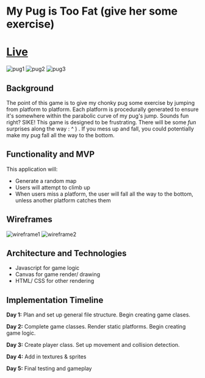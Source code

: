 # My Pug is Too Fat (give her some exercise)

# [Live](https://git-ds.github.io/my_pug_too_fat/)

![pug1](https://user-images.githubusercontent.com/39077702/139508307-f8f56b19-3a90-4625-a7ed-8a43c6e7a009.png)
![pug2](https://user-images.githubusercontent.com/39077702/139508308-2dd3e65c-05d6-4def-bbdd-f5d6213dff15.png)
![pug3](https://user-images.githubusercontent.com/39077702/139508309-27df8e02-49ea-4ce4-994d-13187b1ad018.png)

## Background

The point of this game is to give my chonky pug some exercise by jumping from platform to platform. Each platform is procedurally generated to ensure it's somewhere within the parabolic curve of my pug's jump. Sounds fun right? SIKE! This game is designed to be frustrating. There will be some *fun* surprises along the way : ^ ) . If you mess up and fall, you could potentially make my pug fall all the way to the bottom. 

## Functionality and MVP

This application will:

- Generate a random map
- Users will attempt to climb up
- When users miss a platform, the user will fall all the way to the bottom, unless another platform catches them

## Wireframes
![wireframe1](https://i.ibb.co/p0cKzZg/IMG-3879-1.jpg)
![wireframe2](https://i.ibb.co/Gt74nRL/IMG-3877-1.jpg)
## Architecture and Technologies 

- Javascript for game logic
- Canvas for game render/ drawing
- HTML/ CSS for other rendering

## Implementation Timeline

<b>Day 1:</b> Plan and set up general file structure. Begin creating game clases. 

<b>Day 2:</b> Complete game classes. Render static platforms. Begin creating game logic.

<b>Day 3:</b> Create player class. Set up movement and collision detection.

<b>Day 4:</b> Add in textures & sprites

<b>Day 5:</b> Final testing and gameplay 
